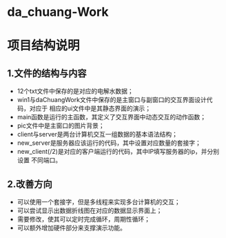 # da_chuang-Work
# 项目结构说明
## 1.文件的结构与内容
+ 12个txt文件中保存的是对应的电解水数据；
+ win1与daChuangWork文件中保存的是主窗口与副窗口的交互界面设计代码，对应于
相应的ui文件中是其静态界面的演示；
+ main函数是运行的主函数，其定义了交互界面中动态交互的动作函数；
+ pic文件中是主窗口的图片背景；
+ client与server是两台计算机交互一组数据的基本语法结构；
+ new_server是服务器应该运行的代码，其中设置对应数量的套接字；
+ new_client(/2)是对应的客户端运行的代码，其中IP填写服务器的ip，并分别设置
不同端口。

## 2.改善方向
+ 可以使用一个套接字，但是多线程来实现多台计算机的交互；
+ 可以尝试显示出数据折线图在对应的数据显示界面上；
+ 需要修改，使其可以定时完成循环，周期性循环；
+ 可以额外增加硬件部分来支撑演示功能。
